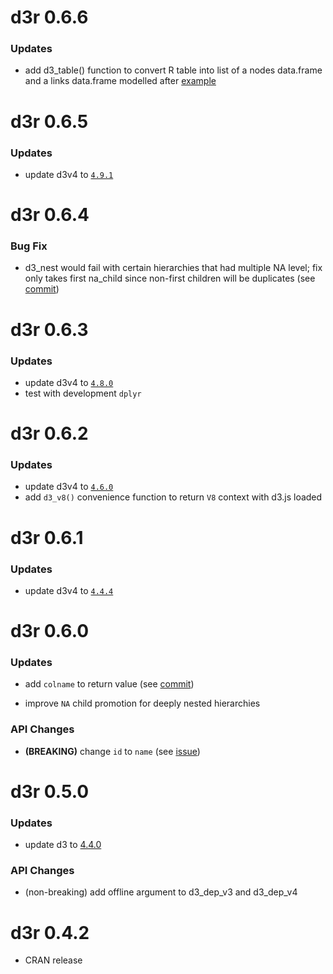 # d3r 0.6.6

### Updates

* add d3_table() function to convert R table into list of a nodes data.frame and a links data.frame modelled after [example](https://gist.github.com/timelyportfolio/3616869996703d48a981)

# d3r 0.6.5

### Updates

* update d3v4 to [`4.9.1`](https://github.com/d3/d3/releases/tag/v4.9.1)

# d3r 0.6.4

### Bug Fix

* d3_nest would fail with certain hierarchies that had multiple NA level; fix only takes first na_child since non-first children will be duplicates (see [commit](https://github.com/timelyportfolio/d3r/commit/1529acad5230207e3b4711202509bc5e9411076b))

# d3r 0.6.3

### Updates

* update d3v4 to [`4.8.0`](https://github.com/d3/d3/releases/tag/v4.8.0)
* test with development `dplyr`

# d3r 0.6.2

### Updates

* update d3v4 to [`4.6.0`](https://github.com/d3/d3/releases/tag/v4.6.0)
* add `d3_v8()` convenience function to return `V8` context with d3.js loaded

# d3r 0.6.1

### Updates

* update d3v4 to [`4.4.4`](https://github.com/d3/d3/releases/tag/v4.4.4)

# d3r 0.6.0

### Updates

* add `colname` to return value (see [commit](https://github.com/timelyportfolio/d3r/commit/5787e03a6b59c89b367a88f16e9c5a899482a8d3))

* improve `NA` child promotion for deeply nested hierarchies

### API Changes

* **(BREAKING)** change `id` to `name` (see [issue]( https://github.com/timelyportfolio/d3r/issues/10))

# d3r 0.5.0

### Updates

* update d3 to [4.4.0](https://github.com/d3/d3/releases/tag/v4.4.0)

### API Changes

* (non-breaking) add offline argument to d3_dep_v3 and d3_dep_v4


# d3r 0.4.2

* CRAN release

